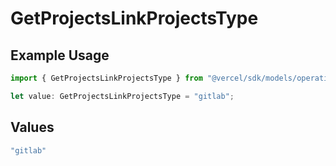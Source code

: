 # GetProjectsLinkProjectsType

## Example Usage

```typescript
import { GetProjectsLinkProjectsType } from "@vercel/sdk/models/operations/getprojects.js";

let value: GetProjectsLinkProjectsType = "gitlab";
```

## Values

```typescript
"gitlab"
```
